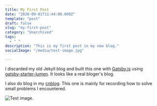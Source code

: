 ```yaml
---
title: My First Post
date: "2020-09-01T11:44:00.000Z"
template: "post"
draft: false
slug: "my-first-post"
category: "Unarchived"
tags:
  - " "
description: "This is my first post in my new blog."
socialImage: "/media/test-image.jpg"

---
```


I discarded my old Jekyll blog and built this one with [Gatsby.js](https://www.gatsbyjs.org/) using [gatsby-starter-lumen](https://github.com/alxshelepenok/gatsby-starter-lumen). It looks like a real bloger's blog.

I also do blog in my [cnblog](https://www.cnblogs.com/holaworld/). This one is mainly for recording how to solve small problems I encountered.

![Test image.](/media/test-image.jpg)